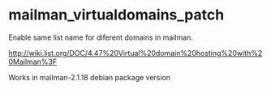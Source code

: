 # mailman_virtualdomains_patch
Enable same list name for diferent domains in mailman.

http://wiki.list.org/DOC/4.47%20Virtual%20domain%20hosting%20with%20Mailman%3F


Works in mailman-2.1.18 debian package version
